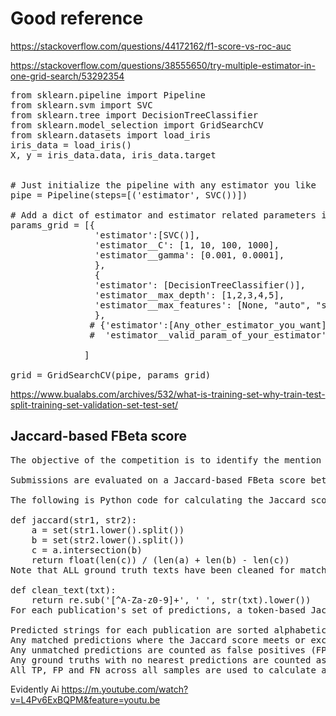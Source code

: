 <H1> Good reference </H1>

https://stackoverflow.com/questions/44172162/f1-score-vs-roc-auc

https://stackoverflow.com/questions/38555650/try-multiple-estimator-in-one-grid-search/53292354

<pre>
from sklearn.pipeline import Pipeline
from sklearn.svm import SVC
from sklearn.tree import DecisionTreeClassifier
from sklearn.model_selection import GridSearchCV
from sklearn.datasets import load_iris
iris_data = load_iris()
X, y = iris_data.data, iris_data.target


# Just initialize the pipeline with any estimator you like    
pipe = Pipeline(steps=[('estimator', SVC())])

# Add a dict of estimator and estimator related parameters in this list
params_grid = [{
                'estimator':[SVC()],
                'estimator__C': [1, 10, 100, 1000],
                'estimator__gamma': [0.001, 0.0001],
                },
                {
                'estimator': [DecisionTreeClassifier()],
                'estimator__max_depth': [1,2,3,4,5],
                'estimator__max_features': [None, "auto", "sqrt", "log2"],
                },
               # {'estimator':[Any_other_estimator_you_want],
               #  'estimator__valid_param_of_your_estimator':[valid_values]

              ]

grid = GridSearchCV(pipe, params_grid)
</pre>

https://www.bualabs.com/archives/532/what-is-training-set-why-train-test-split-training-set-validation-set-test-set/


<H2> Jaccard-based FBeta score </H2>

<pre>
The objective of the competition is to identify the mention of datasets within scientific publications. Your predictions will be short excerpts from the publications that appear to note a dataset.

Submissions are evaluated on a Jaccard-based FBeta score between predicted texts and ground truth texts, with Beta = 0.5 (a micro F0.5 score). Multiple predictions are delineated with a pipe (|) character in the submission file.

The following is Python code for calculating the Jaccard score for a single prediction string against a single ground truth string. Note that the overall score for a sample uses Jaccard to compare multiple ground truth and prediction strings that are pipe-delimited - this code does not handle that process or the final micro F-beta calculation.

def jaccard(str1, str2): 
    a = set(str1.lower().split()) 
    b = set(str2.lower().split())
    c = a.intersection(b)
    return float(len(c)) / (len(a) + len(b) - len(c))
Note that ALL ground truth texts have been cleaned for matching purposes using the following code:

def clean_text(txt):
    return re.sub('[^A-Za-z0-9]+', ' ', str(txt).lower())
For each publication's set of predictions, a token-based Jaccard score is calculated for each potential prediction / ground truth pair. The prediction with the highest score for a given ground truth is matched with that ground truth.

Predicted strings for each publication are sorted alphabetically and processed in that order. Any scoring ties are resolved on the basis of that sort.
Any matched predictions where the Jaccard score meets or exceeds the threshold of 0.5 are counted as true positives (TP), the remainder as false positives (FP).
Any unmatched predictions are counted as false positives (FP).
Any ground truths with no nearest predictions are counted as false negatives (FN).
All TP, FP and FN across all samples are used to calculate a final micro F0.5 score. (Note that a micro F score does precisely this, creating one pool of TP, FP and FN that is used to calculate a score for the entire set of predictions.)
</pre>

Evidently Ai
https://m.youtube.com/watch?v=L4Pv6ExBQPM&feature=youtu.be
